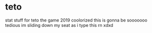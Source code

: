# teto
stat stuff for teto the game 2019 coolorized this is gonna be sooooooo tedious im sliding down my seat as i type this rn xdxd
